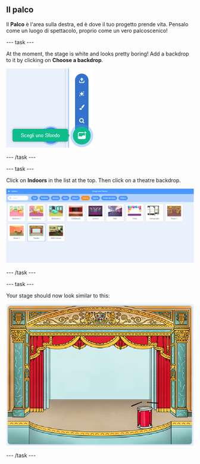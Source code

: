 ## Il palco

Il **Palco** è l'area sulla destra, ed è dove il tuo progetto prende vita. Pensalo come un luogo di spettacolo, proprio come un vero palcoscenico!

\--- task \---

At the moment, the stage is white and looks pretty boring! Add a backdrop to it by clicking on **Choose a backdrop**.

![screenshot](images/band-stage-choose.png)

\--- /task \---

\--- task \---

Click on **Indoors** in the list at the top. Then click on a theatre backdrop.

![screenshot](images/band-backdrop.png)

\--- /task \---

\--- task \---

Your stage should now look similar to this:

![screenshot](images/band-stage.png)

\--- /task \---